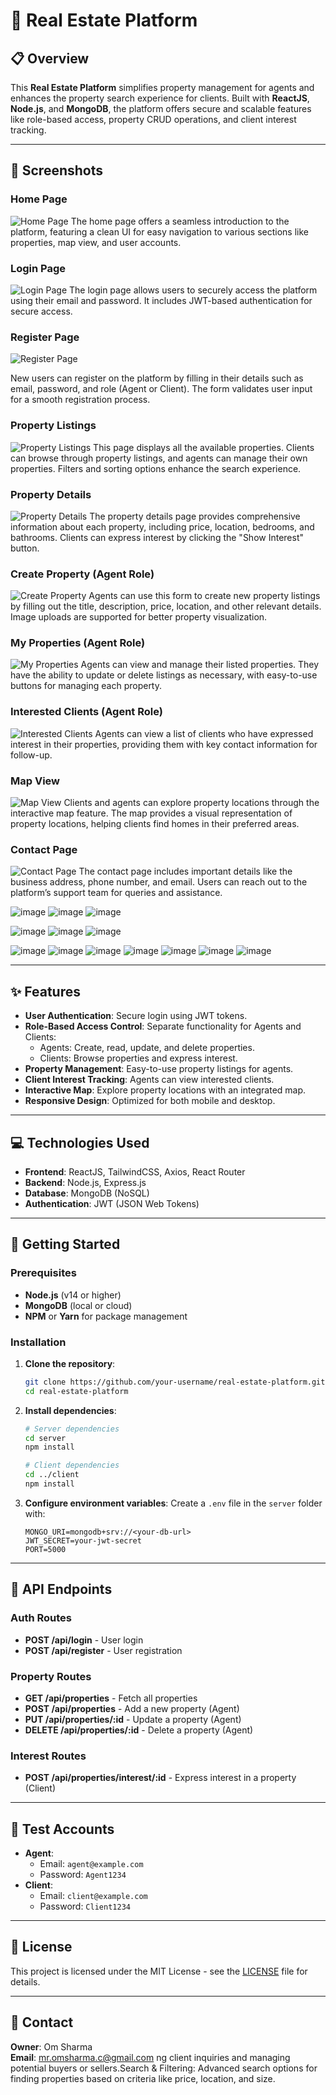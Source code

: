 # 🏡 Real Estate Platform

## 📋 Overview
This **Real Estate Platform** simplifies property management for agents and enhances the property search experience for clients. Built with **ReactJS**, **Node.js**, and **MongoDB**, the platform offers secure and scalable features like role-based access, property CRUD operations, and client interest tracking.

---

## 📸 Screenshots

### Home Page
![Home Page](https://github.com/user-attachments/assets/9475895b-2003-4eb9-9e19-0906ba6ca2cf)
The home page offers a seamless introduction to the platform, featuring a clean UI for easy navigation to various sections like properties, map view, and user accounts.

### Login Page
![Login Page](https://github.com/user-attachments/assets/60476c37-e451-4a0e-9991-18cfbf98e3f1)
The login page allows users to securely access the platform using their email and password. It includes JWT-based authentication for secure access.

### Register Page
![Register Page](https://github.com/user-attachments/assets/fd986b34-502e-44a8-99a8-114ad85908fb)


New users can register on the platform by filling in their details such as email, password, and role (Agent or Client). The form validates user input for a smooth registration process.

### Property Listings
![Property Listings](https://via.placeholder.com/800x400)
This page displays all the available properties. Clients can browse through property listings, and agents can manage their own properties. Filters and sorting options enhance the search experience.

### Property Details
![Property Details](https://github.com/user-attachments/assets/f2e98545-a82b-4e86-b13b-de62fefc45f5
)
The property details page provides comprehensive information about each property, including price, location, bedrooms, and bathrooms. Clients can express interest by clicking the "Show Interest" button.

### Create Property (Agent Role)
![Create Property](https://via.placeholder.com/800x400)
Agents can use this form to create new property listings by filling out the title, description, price, location, and other relevant details. Image uploads are supported for better property visualization.

### My Properties (Agent Role)
![My Properties](https://via.placeholder.com/800x400)
Agents can view and manage their listed properties. They have the ability to update or delete listings as necessary, with easy-to-use buttons for managing each property.

### Interested Clients (Agent Role)
![Interested Clients](https://via.placeholder.com/800x400)
Agents can view a list of clients who have expressed interest in their properties, providing them with key contact information for follow-up.

### Map View
![Map View](https://via.placeholder.com/800x400)
Clients and agents can explore property locations through the interactive map feature. The map provides a visual representation of property locations, helping clients find homes in their preferred areas.

### Contact Page
![Contact Page](https://via.placeholder.com/800x400)
The contact page includes important details like the business address, phone number, and email. Users can reach out to the platform’s support team for queries and assistance.


![image](https://github.com/user-attachments/assets/10d87d9c-9a17-4cd6-9170-65cee5bdc5d8)
![image](https://github.com/user-attachments/assets/fbf53dec-1411-4079-8bac-c747fcd2da9d)
![image](https://github.com/user-attachments/assets/91d54b6c-9c02-451c-b958-b4327b6c7d87)


![image](https://github.com/user-attachments/assets/acfc0d52-7aa2-412c-ad71-3b80915e17c0)
![image](https://github.com/user-attachments/assets/48cbc8f3-7fc7-4d4c-8396-869b6593c077)
![image](https://github.com/user-attachments/assets/026dcce3-09c8-4643-b9d2-244afc2e906d)

![image](https://github.com/user-attachments/assets/03f81d0e-5276-4636-81f6-7934dc9d11fc)
![image](https://github.com/user-attachments/assets/dcb13de4-bd3a-4573-9076-21dfc38bd435)
![image](https://github.com/user-attachments/assets/4fd712d5-ca29-445f-8716-d7afe40ccd8b)
![image](https://github.com/user-attachments/assets/c7f1ae54-1be6-42ad-89f9-bf871e2e514f)
![image](https://github.com/user-attachments/assets/7f35edc8-5c78-40a3-8425-06b2d9277a01)
![image](https://github.com/user-attachments/assets/c733e2ba-ccd8-4f11-b986-4d7444d607ee)
![image](https://github.com/user-attachments/assets/7b7f4bb5-acc1-49dc-b043-c14b0e26e19e)

---

## ✨ Features
- **User Authentication**: Secure login using JWT tokens.
- **Role-Based Access Control**: Separate functionality for Agents and Clients:
  - Agents: Create, read, update, and delete properties.
  - Clients: Browse properties and express interest.
- **Property Management**: Easy-to-use property listings for agents.
- **Client Interest Tracking**: Agents can view interested clients.
- **Interactive Map**: Explore property locations with an integrated map.
- **Responsive Design**: Optimized for both mobile and desktop.

---

## 💻 Technologies Used
- **Frontend**: ReactJS, TailwindCSS, Axios, React Router
- **Backend**: Node.js, Express.js
- **Database**: MongoDB (NoSQL)
- **Authentication**: JWT (JSON Web Tokens)

---


## 🚀 Getting Started

### Prerequisites
- **Node.js** (v14 or higher)
- **MongoDB** (local or cloud)
- **NPM** or **Yarn** for package management

### Installation
1. **Clone the repository**:
    ```bash
    git clone https://github.com/your-username/real-estate-platform.git
    cd real-estate-platform
    ```

2. **Install dependencies**:
    ```bash
    # Server dependencies
    cd server
    npm install

    # Client dependencies
    cd ../client
    npm install
    ```

3. **Configure environment variables**:
    Create a `.env` file in the `server` folder with:
    ```plaintext
    MONGO_URI=mongodb+srv://<your-db-url>
    JWT_SECRET=your-jwt-secret
    PORT=5000
    ```

---

## 📡 API Endpoints

### Auth Routes
- **POST /api/login** - User login
- **POST /api/register** - User registration

### Property Routes
- **GET /api/properties** - Fetch all properties
- **POST /api/properties** - Add a new property (Agent)
- **PUT /api/properties/:id** - Update a property (Agent)
- **DELETE /api/properties/:id** - Delete a property (Agent)

### Interest Routes
- **POST /api/properties/interest/:id** - Express interest in a property (Client)

---

## 🧪 Test Accounts
- **Agent**: 
  - Email: `agent@example.com`
  - Password: `Agent1234`
- **Client**: 
  - Email: `client@example.com`
  - Password: `Client1234`

---

## 📜 License
This project is licensed under the MIT License - see the [LICENSE](LICENSE) file for details.

---

## 📧 Contact
**Owner**: Om Sharma  
**Email**: [mr.omsharma.c@gmail.com](mailto:mr.omsharma.c@gmail.com)
ng client inquiries and managing potential buyers or sellers.Search & Filtering: Advanced search options for finding properties based on criteria like price, location, and size.


